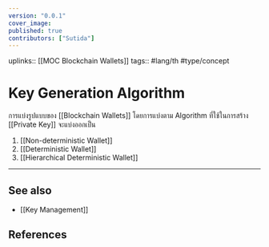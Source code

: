 ```yaml
---
version: "0.0.1"
cover_image:
published: true
contributors: ["Sutida"]
---
```

uplinks:: [[MOC Blockchain Wallets]]
tags:: #lang/th #type/concept

# Key Generation Algorithm
การแบ่งรูปแบบของ [[Blockchain Wallets]] โดยการแบ่งตาม Algorithm ที่ใช้ในการสร้าง [[Private Key]] จะแบ่งออกเป็น 
1. [[Non-deterministic Wallet]]
2. [[Deterministic Wallet]] 
3. [[Hierarchical Deterministic Wallet]]

---
## See also
- [[Key Management]]
## References